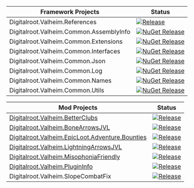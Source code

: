 | Framework Projects | Status |
| ------------- | ------------- |
| Digitalroot.Valheim.References | [![Release](https://github.com/Digitalroot-Valheim/Digitalroot.Valheim.References/actions/workflows/release.yml/badge.svg)](https://github.com/Digitalroot-Valheim/Digitalroot.Valheim.References/actions/workflows/release.yml) |
| Digitalroot.Valheim.Common.AssemblyInfo | [![NuGet Release](https://github.com/Digitalroot-Valheim/Digitalroot.Valheim.Common.AssemblyInfo/actions/workflows/nuget.release.yml/badge.svg)](https://github.com/Digitalroot-Valheim/Digitalroot.Valheim.Common.AssemblyInfo/actions/workflows/nuget.release.yml) |
| Digitalroot.Valheim.Common.Extensions | [![NuGet Release](https://github.com/Digitalroot-Valheim/Digitalroot.Valheim.Common.Extensions/actions/workflows/nuget.release.yml/badge.svg)](https://github.com/Digitalroot-Valheim/Digitalroot.Valheim.Common.Extensions/actions/workflows/nuget.release.yml) |
| Digitalroot.Valheim.Common.Interfaces | [![NuGet Release](https://github.com/Digitalroot-Valheim/Digitalroot.Valheim.Common.Interfaces/actions/workflows/nuget.release.yml/badge.svg)](https://github.com/Digitalroot-Valheim/Digitalroot.Valheim.Common.Interfaces/actions/workflows/nuget.release.yml) |
| Digitalroot.Valheim.Common.Json | [![NuGet Release](https://github.com/Digitalroot-Valheim/Digitalroot.Valheim.Common.Json/actions/workflows/nuget.release.yml/badge.svg)](https://github.com/Digitalroot-Valheim/Digitalroot.Valheim.Common.Json/actions/workflows/nuget.release.yml) |
| Digitalroot.Valheim.Common.Log | [![NuGet Release](https://github.com/Digitalroot-Valheim/Digitalroot.Valheim.Common.Log/actions/workflows/nuget.release.yml/badge.svg)](https://github.com/Digitalroot-Valheim/Digitalroot.Valheim.Common.Log/actions/workflows/nuget.release.yml) |
| Digitalroot.Valheim.Common.Names | [![NuGet Release](https://github.com/Digitalroot-Valheim/Digitalroot.Valheim.Common.Names/actions/workflows/nuget.release.yml/badge.svg)](https://github.com/Digitalroot-Valheim/Digitalroot.Valheim.Common.Names/actions/workflows/nuget.release.yml) |
| Digitalroot.Valheim.Common.Utils | [![NuGet Release](https://github.com/Digitalroot-Valheim/Digitalroot.Valheim.Common.Utils/actions/workflows/nuget.release.yml/badge.svg)](https://github.com/Digitalroot-Valheim/Digitalroot.Valheim.Common.Utils/actions/workflows/nuget.release.yml) | 

| Mod Projects | Status |
| ------------- | ------------- |
| [Digitalroot.Valheim.BetterClubs](https://github.com/Digitalroot-Valheim/Digitalroot.Valheim.BetterClubs) | [![Release](https://github.com/Digitalroot-Valheim/Digitalroot.Valheim.BetterClubs/actions/workflows/release.yml/badge.svg)](https://github.com/Digitalroot-Valheim/Digitalroot.Valheim.BetterClubs/actions/workflows/release.yml) |
| [Digitalroot.Valheim.BoneArrowsJVL](https://github.com/Digitalroot-Valheim/Digitalroot.Valheim.BoneArrowsJVL) | [![Release](https://github.com/Digitalroot-Valheim/Digitalroot.Valheim.BoneArrowsJVL/actions/workflows/release.yml/badge.svg)](https://github.com/Digitalroot-Valheim/Digitalroot.Valheim.BoneArrowsJVL/actions/workflows/release.yml) |
| [Digitalroot.Valheim.EpicLoot.Adventure.Bounties](https://github.com/Digitalroot-Valheim/Digitalroot.Valheim.EpicLoot.Adventure.Bounties) | [![Release](https://github.com/Digitalroot-Valheim/Digitalroot.Valheim.EpicLoot.Adventure.Bounties/actions/workflows/release.yml/badge.svg)](https://github.com/Digitalroot-Valheim/Digitalroot.Valheim.EpicLoot.Adventure.Bounties/actions/workflows/release.yml) |
| [Digitalroot.Valheim.LightningArrowsJVL](https://github.com/Digitalroot-Valheim/Digitalroot.Valheim.LightningArrowsJVL) | [![Release](https://github.com/Digitalroot-Valheim/Digitalroot.Valheim.LightningArrowsJVL/actions/workflows/release.yml/badge.svg)](https://github.com/Digitalroot-Valheim/Digitalroot.Valheim.LightningArrowsJVL/actions/workflows/release.yml) |
| [Digitalroot.Valheim.MisophoniaFriendly](https://github.com/Digitalroot-Valheim/Digitalroot.Valheim.MisophoniaFriendly) | [![Release](https://github.com/Digitalroot-Valheim/Digitalroot.Valheim.MisophoniaFriendly/actions/workflows/release.yml/badge.svg)](https://github.com/Digitalroot-Valheim/Digitalroot.Valheim.MisophoniaFriendly/actions/workflows/release.yml) |
| [Digitalroot.Valheim.PluginInfo](https://github.com/Digitalroot-Valheim/Digitalroot.Valheim.PluginInfo) | [![Release](https://github.com/Digitalroot-Valheim/Digitalroot.Valheim.PluginInfo/actions/workflows/nuget.release.yml/badge.svg)](https://github.com/Digitalroot-Valheim/Digitalroot.Valheim.PluginInfo/actions/workflows/nuget.release.yml) |
| Digitalroot.Valheim.SlopeCombatFix | [![Release](https://github.com/Digitalroot-Valheim/Digitalroot.Valheim.SlopeCombatFix/actions/workflows/release.yml/badge.svg)](https://github.com/Digitalroot-Valheim/Digitalroot.Valheim.SlopeCombatFix/actions/workflows/release.yml) |
